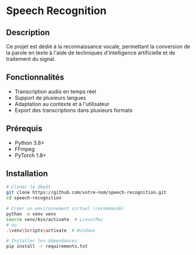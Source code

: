 # Speech Recognition

## Description
Ce projet est dédié à la reconnaissance vocale, permettant la conversion de la parole en texte à l'aide de techniques d'intelligence artificielle et de traitement du signal.

## Fonctionnalités
- Transcription audio en temps réel
- Support de plusieurs langues
- Adaptation au contexte et à l'utilisateur
- Export des transcriptions dans plusieurs formats

## Prérequis
- Python 3.8+
- FFmpeg
- PyTorch 1.8+

## Installation

```bash
# Cloner le dépôt
git clone https://github.com/votre-nom/speech-recognition.git
cd speech-recognition

# Créer un environnement virtuel (recommandé)
python -m venv venv
source venv/bin/activate  # Linux/Mac
# ou
.\venv\Scripts\activate  # Windows

# Installer les dépendances
pip install -r requirements.txt
```